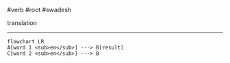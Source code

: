 #verb #root #swadesh 

translation
***
```mermaid  
flowchart LR
A[word 1 <sub>en</sub>] ---> B[result]
C[word 2 <sub>en</sub>] ---> B
```
